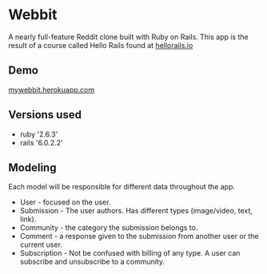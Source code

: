 # Webbit

A nearly full-feature Reddit clone built with Ruby on Rails. This app is the result of a course called Hello Rails found at [hellorails.io](https://hellorails.io/)

## Demo
[mywebbit.herokuapp.com](https://mywebbit.herokuapp.com/) 

## Versions used
* ruby '2.6.3'
* rails '6.0.2.2'

## Modeling
Each model will be responsible for different data throughout the app.

* User - focused on the user.
* Submission - The user authors. Has different types (image/video, text, link).
* Community - the category the submission belongs to.
* Comment - a response given to the submission from another user or the current user.
* Subscription - Not be confused with billing of any type. A user can subscribe and unsubscribe to a community.
